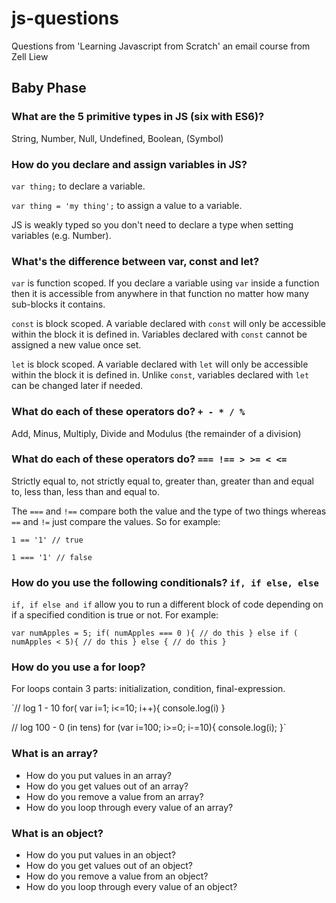 # js-questions
Questions from 'Learning Javascript from Scratch'  an email course from Zell Liew

## Baby Phase

### What are the 5 primitive types in JS (six with ES6)?

String, Number, Null, Undefined, Boolean, (Symbol)

### How do you declare and assign variables in JS?

`var thing;` to declare a variable.

`var thing = 'my thing';` to assign a value to a variable. 

JS is weakly typed so you don't need to declare a type when setting variables (e.g. Number).

### What's the difference between var, const and let?

`var` is function scoped. If you declare a variable using `var` inside a function then it is accessible from anywhere in that function no matter how many sub-blocks it contains.

`const` is block scoped. A variable declared with `const` will only be accessible within the block it is defined in. Variables declared with `const` cannot be assigned a new value once set.

`let` is block scoped. A variable declared with `let` will only be accessible within the block it is defined in. Unlike `const`, variables declared with `let` can be changed later if needed.

### What do each of these operators do? `+ - * / %` 

Add, Minus, Multiply, Divide and Modulus (the remainder of a division)

### What do each of these operators do? `=== !== > >= < <=`

Strictly equal to, not strictly equal to, greater than, greater than and equal to, less than, less than and equal to.

The `===` and `!==` compare both the value and the type of two things whereas `==` and `!=` just compare the values. So for example:

`1 == '1' // true`

`1 === '1' // false`

### How do you use the following conditionals? `if, if else, else`

`if, if else and if` allow you to run a different block of code depending on if a specified condition is true or not. For example:

`var numApples = 5;
if( numApples === 0 ){
// do this
} else if ( numApples < 5){
// do this
} else {
// do this
}`

### How do you use a for loop?

For loops contain 3 parts: initialization, condition, final-expression.

`// log 1 - 10
for( var i=1; i<=10; i++){
  console.log(i)
}

// log 100 - 0 (in tens)
for (var i=100; i>=0; i-=10){
  console.log(i);
}`

### What is an array?

- How do you put values in an array?
- How do you get values out of an array?
- How do you remove a value from an array?
- How do you loop through every value of an array?

### What is an object?

- How do you put values in an object?
- How do you get values out of an object?
- How do you remove a value from an object?
- How do you loop through every value of an object?
